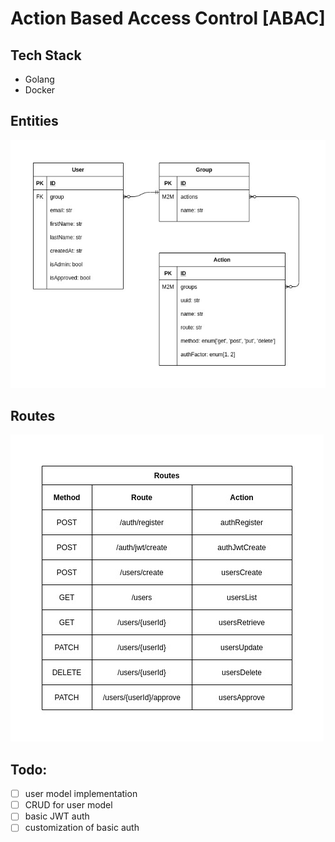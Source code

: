 # Action Based Access Control [ABAC]


## Tech Stack
- Golang
- Docker


## Entities

![entities](diagrams/abac-entities.jpg)


## Routes

![entities](diagrams/abac-routes.jpg)


## Todo:
- [ ] user model implementation
- [ ] CRUD for user model
- [ ] basic JWT auth
- [ ] customization of basic auth
